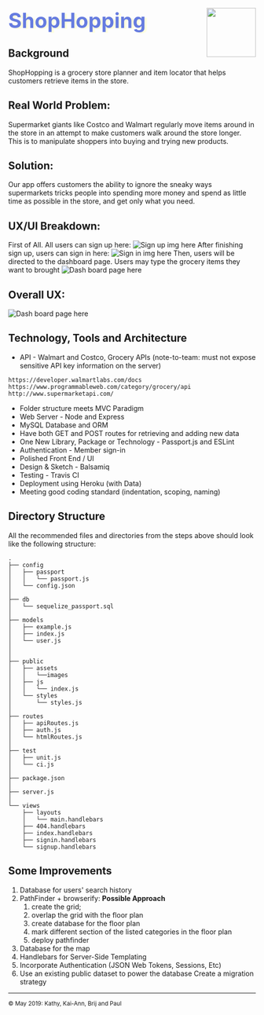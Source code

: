 <img align="right" width="100" height="100" src="/public/assets/images/project-logo.png"><span style="color:#667ce0; text-shadow:5px 2px lightyellow;font-size:3em; font-weight:bold"> ShopHopping </span>  
## Background
ShopHopping is a grocery store planner and item locator that helps customers retrieve items in the store.
## Real World Problem: 
Supermarket giants like Costco and Walmart regularly move items around in the store in an attempt to make customers walk around the store longer. This is to manipulate shoppers into buying and trying new products.
## Solution: 
Our app offers customers the ability to ignore the sneaky ways supermarkets tricks people into spending more money and spend as little time as possible in the store, and get only what you need.
## UX/UI Breakdown: 
First of All. All users can sign up here:
![Sign up img here](/public/assets/images/signup.png)
After finishing sign up, users can sign in here:
![Sign in img here](/public/assets/images/signin.png)
Then, users will be directed to the dashboard page. Users may type the grocery items they want to brought
![Dash board page here](/public/assets/images/dashboard.png)
## Overall UX:
![Dash board page here](/public/assets/images/whole-view.gif)
## Technology, Tools and Architecture
* API - Walmart and Costco, Grocery APIs (note-to-team: must not expose sensitive API key information on the server)
```
https://developer.walmartlabs.com/docs
https://www.programmableweb.com/category/grocery/api 
http://www.supermarketapi.com/
```
* Folder structure meets MVC Paradigm
* Web Server - Node and Express
* MySQL Database and ORM
* Have both GET and POST routes for retrieving and adding new data
* One New Library, Package or Technology - Passport.js and ESLint
* Authentication - Member sign-in
* Polished Front End / UI
* Design & Sketch - Balsamiq
* Testing - Travis CI
* Deployment using Heroku (with Data)
* Meeting good coding standard (indentation, scoping, naming)
## Directory Structure
All the recommended files and directories from the steps above should look like the following structure:
```
.
├── config
│   ├── passport
│   │   └── passport.js
│   └── config.json
│
├── db
│   └── sequelize_passport.sql
│
├── models
│   ├── example.js
│   ├── index.js
│   └── user.js
│
│
├── public
│   ├── assets
│   │   └──images
│   ├── js
│   │   └── index.js
│   └── styles
│       └── styles.js
│
├── routes
│   ├── apiRoutes.js
│   ├── auth.js
│   └── htmlRoutes.js
│
├── test
│   ├── unit.js
│   └── ci.js
│
├── package.json
│
├── server.js
│
└── views
    ├── layouts
    │   └── main.handlebars
    ├── 404.handlebars
    ├── index.handlebars
    ├── signin.handlebars
    └── signup.handlebars
```
## Some Improvements
1. Database for users' search history
2. PathFinder + browserify: 
   **Possible Approach**
   1) create the grid;
   2) overlap the grid with the floor plan 
   3) create database for the floor plan
   4) mark different section of the listed categories in the floor plan
   5) deploy pathfinder
3. Database for the map
4. Handlebars for Server-Side Templating
5. Incorporate Authentication (JSON Web Tokens, Sessions, Etc)
6. Use an existing public dataset to power the database
Create a migration strategy
---------------------------
<sub> &copy; May 2019: Kathy, Kai-Ann, Brij and Paul </sub>
